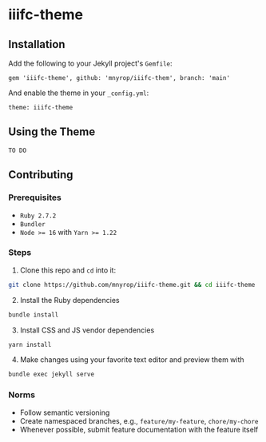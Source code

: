 # iiifc-theme

## Installation

Add the following to your Jekyll project's `Gemfile`:
```
gem 'iiifc-theme', github: 'mnyrop/iiifc-them', branch: 'main'
```

And enable the theme in your `_config.yml`:

```
theme: iiifc-theme
```

## Using the Theme

```
TO DO
```

## Contributing

### Prerequisites

- `Ruby 2.7.2`
- `Bundler`
- `Node >= 16` with `Yarn >= 1.22`

### Steps

1. Clone this repo and `cd` into it:
  ```sh
  git clone https://github.com/mnyrop/iiifc-theme.git && cd iiifc-theme
  ```
2. Install the Ruby dependencies
  ```sh
  bundle install
  ```
3. Install CSS and JS vendor dependencies
  ```sh
  yarn install
  ```
4. Make changes using your favorite text editor and preview them with
  ```sh
  bundle exec jekyll serve
  ```

### Norms
- Follow semantic versioning
- Create namespaced branches, e.g., `feature/my-feature`, `chore/my-chore`
- Whenever possible, submit feature documentation with the feature itself
